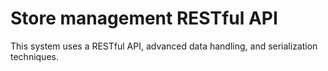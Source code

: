 # Store management RESTful API

This system uses a RESTful API, advanced data handling, and serialization techniques.
